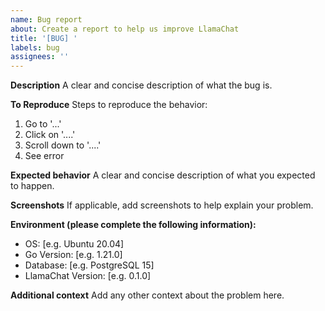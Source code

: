 ```yaml
---
name: Bug report
about: Create a report to help us improve LlamaChat
title: '[BUG] '
labels: bug
assignees: ''
---
```


**Description**
A clear and concise description of what the bug is.

**To Reproduce**
Steps to reproduce the behavior:
1. Go to '...'
2. Click on '....'
3. Scroll down to '....'
4. See error

**Expected behavior**
A clear and concise description of what you expected to happen.

**Screenshots**
If applicable, add screenshots to help explain your problem.

**Environment (please complete the following information):**
 - OS: [e.g. Ubuntu 20.04]
 - Go Version: [e.g. 1.21.0]
 - Database: [e.g. PostgreSQL 15]
 - LlamaChat Version: [e.g. 0.1.0]

**Additional context**
Add any other context about the problem here. 